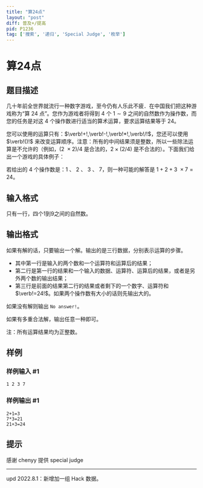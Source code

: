 ```yaml
---
title: "算24点"
layout: "post"
diff: 普及+/提高
pid: P1236
tag: ['搜索', '递归', 'Special Judge', '枚举']
---
```

# 算24点
## 题目描述

几十年前全世界就流行一种数字游戏，至今仍有人乐此不疲．在中国我们把这种游戏称为“算 $24$ 点”。您作为游戏者将得到 $4$ 个 $1 \sim 9$ 之间的自然数作为操作数，而您的任务是对这 $4$ 个操作数进行适当的算术运算，要求运算结果等于 $24$。

您可以使用的运算只有：$\verb!+!,\verb!-!,\verb!*!,\verb!/!$，您还可以使用 $\verb!()!$ 来改变运算顺序。注意：所有的中间结果须是整数，所以一些除法运算是不允许的（例如，$(2\ \times 2)/4$ 是合法的，$2\times (2/4)$ 是不合法的）。下面我们给出一个游戏的具体例子：

若给出的 $4$ 个操作数是：$1$ 、 $2$ 、 $3$ 、 $7$，则一种可能的解答是 $1+2+3\ \times 7=24$。
## 输入格式

只有一行，四个1到9之间的自然数。

## 输出格式

如果有解的话，只要输出一个解。输出的是三行数据，分别表示运算的步骤。

- 其中第一行是输入的两个数和一个运算符和运算后的结果；
- 第二行是第一行的结果和一个输入的数据、运算符、运算后的结果，或者是另外两个数的输出结果；
- 第三行是前面的结果第二行的结果或者剩下的一个数字、运算符和 $\verb!=24!$。如果两个操作数有大小的话则先输出大的。

如果没有解则输出 `No answer!`。

如果有多重合法解，输出任意一种即可。

注：所有运算结果均为正整数。

## 样例

### 样例输入 #1
```
1 2 3 7

```
### 样例输出 #1
```
2+1=3
7*3=21
21+3=24

```
## 提示

感谢 chenyy 提供 special judge

---

$\text{upd 2022.8.1}$：新增加一组 Hack 数据。


